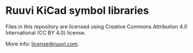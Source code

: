 # Ruuvi KiCad symbol libraries

Files in this repository are licensed using Creative Commons Attribution 4.0 International (CC BY 4.0) license.

More info: license@ruuvi.com.